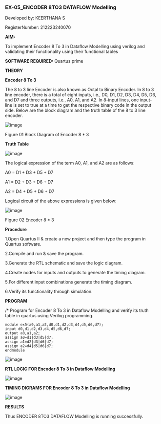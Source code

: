 ### EX-05_ENCODER 8TO3 DATAFLOW Modelling

Developed by: KEERTHANA S

RegisterNumber: 212223240070

**AIM:**

To implement  Encoder 8 To 3 in Dataflow Modelling using verilog and validating their functionality using their functional tables

**SOFTWARE REQUIRED:** 
Quartus prime

**THEORY**

**Encoder 8 To 3**

The 8 to 3 line Encoder is also known as Octal to Binary Encoder. In 8 to 3 line encoder, there is a total of eight inputs, i.e., D0, D1, D2, D3, D4, D5, D6, and D7 and three outputs, i.e., A0, A1, and A2. In 8-input lines, one input-line is set to true at a time to get the respective binary code in the output side. Below are the block diagram and the truth table of the 8 to 3 line encoder.

![image](https://github.com/naavaneetha/ENCODER8TO3DATAFLOW/assets/154305477/0bc242c1-eb9e-4c47-afe5-30428470efc3)

Figure 01  Block Diagram of Encoder 8 * 3

**Truth Table**

![image](https://github.com/naavaneetha/ENCODER8TO3DATAFLOW/assets/154305477/35496b14-ae6e-4cd1-9abd-d6736b576575)

The logical expression of the term A0, A1, and A2 are as follows:

A0 = D1 + D3 + D5 + D7

A1 = D2 + D3 + D6 + D7

A2 = D4 + D5 + D6 + D7

Logical circuit of the above expressions is given below:

![image](https://github.com/naavaneetha/ENCODER8TO3DATAFLOW/assets/154305477/95acaee6-c873-4c75-89eb-ef09fb158053)

Figure 02  Encoder 8 * 3

**Procedure**

1.Open Quartus II & create a new project and then type the program in Quartus software.

2.Compile and run & save the program.

3.Generate the RTL schematic and save the logic diagram.

4.Create nodes for inputs and outputs to generate the timing diagram.

5.For different input combinations generate the timing diagram.

6.Verify its functionality through simulation.

**PROGRAM**

/* Program for Encoder 8 To 3 in Dataflow Modelling and verify its truth table in quartus using Verilog programming. 

```
module ex5(a0,a1,a2,d0,d1,d2,d3,d4,d5,d6,d7);
input d0,d1,d2,d3,d4,d5,d6,d7;
output a0,a1,a2;
assign a0=d1|d3|d5|d7;
assign a1=d2|d3|d6|d7;
assign a2=d4|d5|d6|d7;
endmodule

```

![image](https://github.com/keerthanapillaram/ENCODER8TO3DATAFLOW/assets/145743072/1f2156c8-2054-44f8-a260-0c92f3c4e7c1)




**RTL LOGIC FOR Encoder 8 To 3 in Dataflow Modelling**

![image](https://github.com/keerthanapillaram/ENCODER8TO3DATAFLOW/assets/145743072/37362c32-1439-4ea6-8234-bb8ed557d606)



**TIMING DIGRAMS FOR Encoder 8 To 3 in Dataflow Modelling**


![image](https://github.com/keerthanapillaram/ENCODER8TO3DATAFLOW/assets/145743072/52c8d97b-1eba-4dd0-a14b-e8442d6582e1)




**RESULTS**

Thus ENCODER 8TO3 DATAFLOW Modelling is running successfully.




